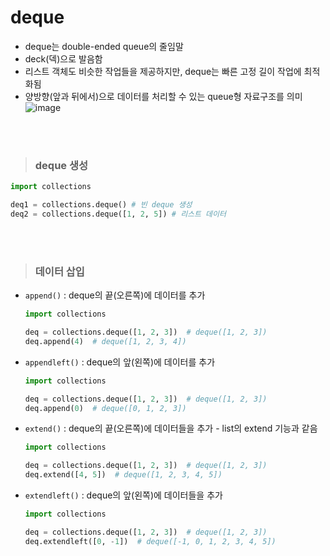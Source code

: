 # deque
- deque는 double-ended queue의 줄임말
- deck(덱)으로 발음함
- 리스트 객체도 비슷한 작업들을 제공하지만, deque는 빠른 고정 길이 작업에 최적화됨
- 양방향(앞과 뒤에서)으로 데이터를 처리할 수 있는 queue형 자료구조를 의미  
  ![image](https://user-images.githubusercontent.com/74449232/163682353-dc0e7653-518a-4391-a674-fa0b4399ebaa.png)  

<br><br>

> ### deque 생성
```python
import collections

deq1 = collections.deque() # 빈 deque 생성
deq2 = collections.deque([1, 2, 5]) # 리스트 데이터
```
<br><br>

> ### 데이터 삽입
- ```append()``` : deque의 끝(오른쪽)에 데이터를 추가
  ```python
  import collections
  
  deq = collections.deque([1, 2, 3])  # deque([1, 2, 3])
  deq.append(4)  # deque([1, 2, 3, 4])
  ```
- ```appendleft()``` : deque의 앞(왼쪽)에 데이터를 추가
  ```python
  import collections
  
  deq = collections.deque([1, 2, 3])  # deque([1, 2, 3])
  deq.append(0)  # deque([0, 1, 2, 3])
  ```
- ```extend()``` : deque의 끝(오른쪽)에 데이터들을 추가 - list의 extend 기능과 같음
  ```python
  import collections

  deq = collections.deque([1, 2, 3])  # deque([1, 2, 3])
  deq.extend([4, 5])  # deque([1, 2, 3, 4, 5])
  ```
- ```extendleft()``` : deque의 앞(왼쪽)에 데이터들을 추가
  ```python
  import collections

  deq = collections.deque([1, 2, 3])  # deque([1, 2, 3])
  deq.extendleft([0, -1])  # deque([-1, 0, 1, 2, 3, 4, 5])

<br><br>

